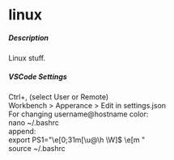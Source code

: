 # linux
##### Description

Linux stuff.

##### VSCode Settings
Ctrl+, (select User or Remote)  
Workbench > Apperance > Edit in settings.json   
For changing username@hostname color:  
nano ~/.bashrc  
append:  
export PS1="\e[0;31m[\u@\h \W]\$ \e[m "  
source ~/.bashrc  
